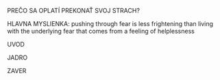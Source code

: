 PREČO SA OPLATÍ PREKONAŤ SVOJ STRACH?

HLAVNA MYSLIENKA: pushing through fear is less frightening than living with the underlying fear that comes from a feeling of helplessness

UVOD


JADRO


ZAVER
